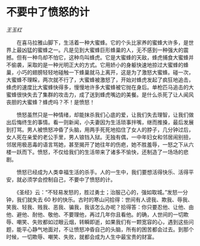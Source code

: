 # 不要中了愤怒的计

*王玉红*

　　在喜马拉雅山脚下，生活着一种大蜜蜂。它的个头比家养的蜜蜂大许多，是世界上最凶猛的蜜蜂之一。凡是见到大蜜蜂巨形蜂巢的人，无不感到一种强大的震撼。但有一种鸟却不怕它，这种鸟叫蜂虎。它是大蜜蜂的天敌，蜂虎捕食大蜜蜂并不偷袭，采取的是一种光明正大的方式。它用娇小的身躯快速地掠过大蜜蜂的蜂巢，小巧的翅膀轻轻地碰触一下蜂巢就马上离开，这是为了激怒大蜜蜂。碰一次，大蜜蜂不理睬，两次就不行了，大蜜蜂被激怒了，开始对蜂虎发起了疯狂地追击，蜂虎的速度比大蜜蜂快得多，慢慢地许多大蜜蜂被它抛在身后。单枪匹马追击的大蜜蜂很快失去了集群的攻击力，成了送到蜂虎嘴边的美餐。是什么杀死了让人闻风丧胆的大蜜蜂？蜂虎吗？不！是愤怒！

　　愤怒虽然只是一种情绪，却能抹杀我们心底的爱，让我们失去理智，让我们做出后悔终生的事情。看一则新闻，小夫妻因为生活琐事拌嘴，继而推搡，最后发展到打骂。男人被愤怒冲昏了头脑，用两手死死地掐住了女人的脖子，几分钟过后，女人死在亲爱的老公手里，男人锒铛入狱。无独有偶，一中年妇女和邻居闹别扭，邻居用极恶毒的语言骂她，甚至揭开了她往年的伤疤，她不胜羞辱，一怒之下从六楼一跃而下。愤怒，不仅给我们的生活带来了诸多不愉快，还制造了一场场的悲剧。

　　愤怒已经成为人类幸福生活的杀手。人的一生中，我们要想活得快乐、活得平安，就必须学会控制自己，不要中了愤怒的计。

　　《圣经》云：“不轻易发怒的，胜过勇士；治服己心的，强如取城。”发怒一分钟，我们就失去 60 秒的快乐。古时的寒山问拾得：世间有人谤我、欺我、辱我、笑我、轻我、贱我、恶我、骗我，我该怎么办呢？拾得答：你只要忍他、让他、由他、避他、耐他、敬他、不要理他，再过几年你且看他。的确，人世间的一切欺辱、嘲笑、失败都如过眼云烟，转瞬即逝，如果我们有一颗宽容的心，遇到这些问题，能平心静气地面对，不让愤怒冲昏自己的头脑，所有的困苦都会过去。到那个时候，一切欺辱、嘲笑、失败，就都会成为人生中最宝贵的财富。